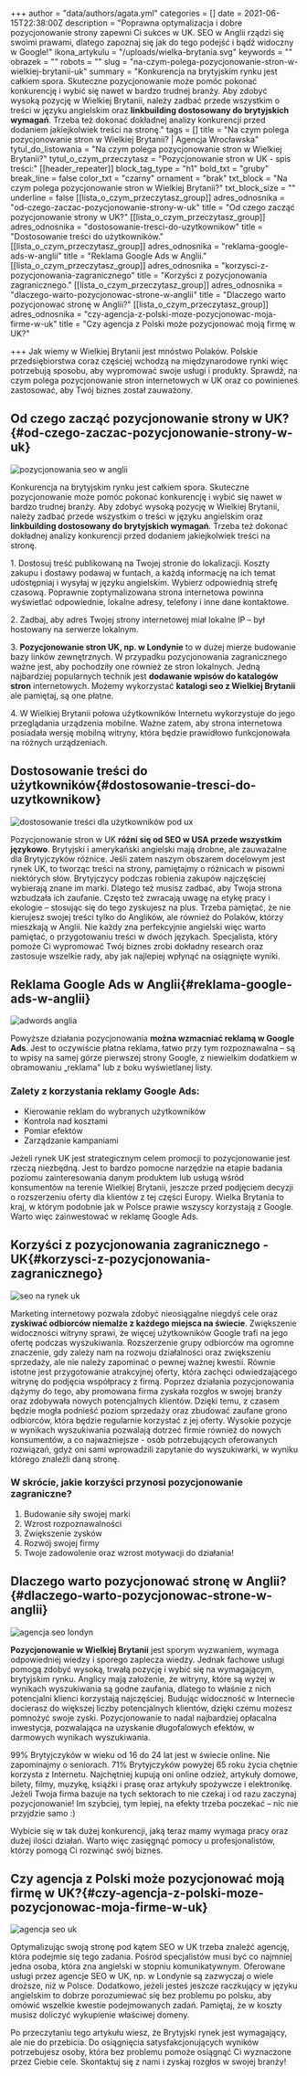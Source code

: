 +++
author = "data/authors/agata.yml"
categories = []
date = 2021-06-15T22:38:00Z
description = "Poprawna optymalizacja i dobre pozycjonowanie strony zapewni Ci sukces w UK. SEO w Anglii rządzi się swoimi prawami, dlatego zapoznaj się jak do tego podejść i bądź widoczny w Google!"
ikona_artykulu = "/uploads/wielka-brytania.svg"
keywords = ""
obrazek = ""
robots = ""
slug = "na-czym-polega-pozycjonowanie-stron-w-wielkiej-brytanii-uk"
summary = "Konkurencja na brytyjskim rynku jest całkiem spora. Skuteczne pozycjonowanie może pomóc pokonać konkurencję i wybić się nawet w bardzo trudnej branży. Aby zdobyć wysoką pozycję w Wielkiej Brytanii, należy zadbać przede wszystkim o treści w języku angielskim oraz <strong>linkbuilding dostosowany do brytyjskich wymagań</strong>. Trzeba też dokonać dokładnej analizy konkurencji przed dodaniem jakiejkolwiek treści na stronę."
tags = []
title = "Na czym polega pozycjonowanie stron w Wielkiej Brytanii? | Agencja Wrocławska"
tytul_do_listowania = "Na czym polega pozycjonowanie stron w Wielkiej Brytanii?"
tytul_o_czym_przeczytasz = "Pozycjonowanie stron w UK - spis treści:"
[[header_repeater]]
block_tag_type = "h1"
bold_txt = "gruby"
break_line = false
color_txt = "czarny"
ornament = "brak"
txt_block = "Na czym polega pozycjonowanie stron w Wielkiej Brytanii?"
txt_block_size = ""
underline = false
[[lista_o_czym_przeczytasz_group]]
adres_odnosnika = "od-czego-zaczac-pozycjonowanie-strony-w-uk"
title = "Od czego zacząć pozycjonowanie strony w UK?"
[[lista_o_czym_przeczytasz_group]]
adres_odnosnika = "dostosowanie-tresci-do-uzytkownikow"
title = "Dostosowanie treści do użytkowników."
[[lista_o_czym_przeczytasz_group]]
adres_odnosnika = "reklama-google-ads-w-anglii"
title = "Reklama Google Ads w Anglii."
[[lista_o_czym_przeczytasz_group]]
adres_odnosnika = "korzysci-z-pozycjonowania-zagranicznego"
title = "Korzyści z pozycjonowania zagranicznego."
[[lista_o_czym_przeczytasz_group]]
adres_odnosnika = "dlaczego-warto-pozycjonowac-strone-w-anglii"
title = "Dlaczego warto pozycjonować stronę w Anglii?"
[[lista_o_czym_przeczytasz_group]]
adres_odnosnika = "czy-agencja-z-polski-moze-pozycjonowac-moja-firme-w-uk"
title = "Czy agencja z Polski może pozycjonować moją firmę w UK?"

+++
Jak wiemy w Wielkiej Brytanii jest mnóstwo Polaków. Polskie przedsiębiorstwa coraz częściej wchodzą na międzynarodowe rynki więc potrzebują sposobu, aby wypromować swoje usługi i produkty. Sprawdź, na czym polega pozycjonowanie stron internetowych w UK oraz co powinieneś zastosować, aby Twój biznes został zauważony.

## Od czego zacząć pozycjonowanie strony w UK?{#od-czego-zaczac-pozycjonowanie-strony-w-uk}

![pozycjonowania seo w anglii](/uploads/pozycjonowanie-anglia.jpg)

Konkurencja na brytyjskim rynku jest całkiem spora. Skuteczne pozycjonowanie może pomóc pokonać konkurencję i wybić się nawet w bardzo trudnej branży. Aby zdobyć wysoką pozycję w Wielkiej Brytanii, należy zadbać przede wszystkim o treści w języku angielskim oraz **linkbuilding dostosowany do brytyjskich wymagań**. Trzeba też dokonać dokładnej analizy konkurencji przed dodaniem jakiejkolwiek treści na stronę.

1\. Dostosuj treść publikowaną na Twojej stronie do lokalizacji. Koszty zakupu i dostawy podawaj w funtach, a każdą informację na ich temat udostępniaj i wysyłaj w języku angielskim. Wybierz odpowiednią strefę czasową. Poprawnie zoptymalizowana strona internetowa powinna wyświetlać odpowiednie, lokalne adresy, telefony i inne dane kontaktowe.

2\. Zadbaj, aby adres Twojej strony internetowej miał lokalne IP – był hostowany na serwerze lokalnym.

3\. **Pozycjonowanie stron UK, np. w Londynie** to w dużej mierze budowanie bazy linków zewnętrznych. W przypadku pozycjonowania zagranicznego ważne jest, aby pochodziły one również ze stron lokalnych. Jedną najbardziej popularnych technik jest **dodawanie wpisów do katalogów stron** internetowych. Możemy wykorzystać **katalogi seo z Wielkiej Brytanii** ale pamiętaj, są one płatne.

4\. W Wielkiej Brytanii połowa użytkowników Internetu wykorzystuje do jego przeglądania urządzenia mobilne. Ważne zatem, aby strona internetowa posiadała wersję mobilną witryny, która będzie prawidłowo funkcjonowała na różnych urządzeniach.

## Dostosowanie treści do użytkowników{#dostosowanie-tresci-do-uzytkownikow}

![dostosowanie treści dla użytkowników pod ux](/uploads/tresci-do-uzytkownikow.jpg)

Pozycjonowanie stron w UK **różni się od SEO w USA przede wszystkim językowo**. Brytyjski i amerykański angielski mają drobne, ale zauważalne dla Brytyjczyków różnice. Jeśli zatem naszym obszarem docelowym jest rynek UK, to tworząc treści na strony, pamiętajmy o różnicach w pisowni niektórych słów. Brytyjczycy podczas robienia zakupów najczęściej wybierają znane im marki. Dlatego też musisz zadbać, aby Twoja strona wzbudzała ich zaufanie. Często też zwracają uwagę na etykę pracy i ekologie – stosując się do tego zyskujesz na plus. Trzeba pamiętać, że nie kierujesz swojej treści tylko do Anglików, ale również do Polaków, którzy mieszkają w Anglii. Nie każdy zna perfekcyjnie angielski więc warto pamiętać, o przygotowaniu treści w dwóch językach. Specjalista, który pomoże Ci wypromować Twój biznes zrobi dokładny research oraz zastosuje wszelkie rady, aby jak najlepiej wpłynąć na osiągnięte wyniki.

## Reklama Google Ads w Anglii{#reklama-google-ads-w-anglii}

![adwords anglia](/uploads/adwords-uk.jpg)

Powyższe działania pozycjonowania **można wzmacniać reklamą w Google Ads**. Jest to oczywiście płatna reklama, łatwo przy tym rozpoznawalna – są to wpisy na samej górze pierwszej strony Google, z niewielkim dodatkiem w obramowaniu „reklama” lub z boku wyświetlanej listy.

### Zalety z korzystania reklamy Google Ads:

* Kierowanie reklam do wybranych użytkowników
* Kontrola nad kosztami
* Pomiar efektów
* Zarządzanie kampaniami

Jeżeli rynek UK jest strategicznym celem promocji to pozycjonowanie jest rzeczą niezbędną. Jest to bardzo pomocne narzędzie na etapie badania poziomu zainteresowania danym produktem lub usługą wśród konsumentów na terenie Wielkiej Brytanii, jeszcze przed podjęciem decyzji o rozszerzeniu oferty dla klientów z tej części Europy. Wielka Brytania to kraj, w którym podobnie jak w Polsce prawie wszyscy korzystają z Google. Warto więc zainwestować w reklamę Google Ads.

## Korzyści z pozycjonowania zagranicznego - UK{#korzysci-z-pozycjonowania-zagranicznego}

![seo na rynek uk](/uploads/korzysci-seo-anglia.jpg)

Marketing internetowy pozwala zdobyć nieosiągalne niegdyś cele oraz **zyskiwać odbiorców niemalże z każdego miejsca na świecie**. Zwiększenie widoczności witryny sprawi, że więcej użytkowników Google trafi na jego ofertę podczas wyszukiwania. Rozszerzenie grupy odbiorców ma ogromne znaczenie, gdy zależy nam na rozwoju działalności oraz zwiększeniu sprzedaży, ale nie należy zapominać o pewnej ważnej kwestii. Równie istotne jest przygotowanie atrakcyjnej oferty, która zachęci odwiedzającego witrynę do podjęcia współpracy z firmą. Poprzez działania pozycjonowania dążymy do tego, aby promowana firma zyskała rozgłos w swojej branży oraz zdobywała nowych potencjalnych klientów. Dzięki temu, z czasem będzie mogła podnieść poziom sprzedaży oraz zbudować zaufane grono odbiorców, która będzie regularnie korzystać z jej oferty. Wysokie pozycje w wynikach wyszukiwania pozwalają dotrzeć firmie również do nowych konsumentów, a co najważniejsze - osób potrzebujących oferowanych rozwiązań, gdyż oni sami wprowadzili zapytanie do wyszukiwarki, w wyniku którego znaleźli daną stronę.

### W skrócie, jakie korzyści przynosi pozycjonowanie zagraniczne?

1. Budowanie siły swojej marki
2. Wzrost rozpoznawalności
3. Zwiększenie zysków
4. Rozwój swojej firmy
5. Twoje zadowolenie oraz wzrost motywacji do działania!

## Dlaczego warto pozycjonować stronę w Anglii?{#dlaczego-warto-pozycjonowac-strone-w-anglii}

![agencja seo londyn](/uploads/dlaczego-warto-pozycjonowac-londyn.jpg)

**Pozycjonowanie w Wielkiej Brytanii** jest sporym wyzwaniem, wymaga odpowiedniej wiedzy i sporego zaplecza wiedzy. Jednak fachowe usługi pomogą zdobyć wysoką, trwałą pozycję i wybić się na wymagającym, brytyjskim rynku. Anglicy mają założenie, że witryny, które są wyżej w wynikach wyszukiwania są godne zaufania, dlatego to właśnie z nich potencjalni klienci korzystają najczęściej. Budując widoczność w Internecie docierasz do większej liczby potencjalnych klientów, dzięki czemu możesz pomnożyć swoje zyski. Pozycjonowanie to nadal najbardziej opłacalna inwestycja, pozwalająca na uzyskanie długofalowych efektów, w darmowych wynikach wyszukiwania.

99% Brytyjczyków w wieku od 16 do 24 lat jest w świecie online. Nie zapominajmy o seniorach. 71% Brytyjczyków powyżej 65 roku życia chętnie korzysta z Internetu. Najchętniej kupują oni online odzież, artykuły domowe, bilety, filmy, muzykę, książki i prasę oraz artykuły spożywcze i elektronikę. Jeżeli Twoja firma bazuje na tych sektorach to nie czekaj i od razu zaczynaj pozycjonowanie! Im szybciej, tym lepiej, na efekty trzeba poczekać – nic nie przyjdzie samo :)

Wybicie się w tak dużej konkurencji, jaką teraz mamy wymaga pracy oraz dużej ilości działań. Warto więc zasięgnąć pomocy u profesjonalistów, którzy pomogą Ci rozwinąć swój biznes.

## Czy agencja z Polski może pozycjonować moją firmę w UK?{#czy-agencja-z-polski-moze-pozycjonowac-moja-firme-w-uk}

![agencja seo uk](/uploads/agencja-seo-uk.jpg)

Optymalizując swoją stronę pod kątem SEO w UK trzeba znaleźć agencję, która podejmie się tego zadania. Pośród specjalistów musi być co najmniej jedna osoba, która zna angielski w stopniu komunikatywnym. Oferowane usługi przez agencje SEO w UK, np. w Londynie są zazwyczaj o wiele droższe, niż w Polsce. Dodatkowo, jeżeli jesteś jeszcze raczkujący w języku angielskim to dobrze porozumiewać się bez problemu po polsku, aby omówić wszelkie kwestie podejmowanych zadań. Pamiętaj, że w koszty musisz doliczyć wykupienie właściwej domeny.

Po przeczytaniu tego artykułu wiesz, że Brytyjski rynek jest wymagający, ale nie do przebicia. Do osiągnięcia satysfakcjonujących wyników potrzebujesz osoby, która bez problemu pomoże osiągnąć Ci wyznaczone przez Ciebie cele. Skontaktuj się z nami i zyskaj rozgłos w swojej branży!